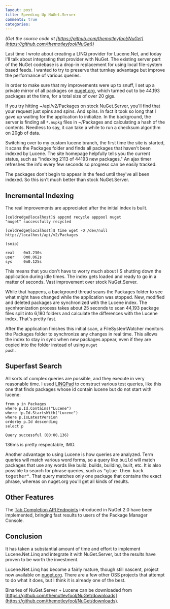 ```yaml
---
layout: post
title: Speeding Up NuGet.Server
comments: true
categories: 
---
```


_(Get the source code at [https://github.com/themotleyfool/NuGet](https://github.com/themotleyfool/NuGet))_

Last time I wrote about creating a LINQ provider for Lucene.Net, and today I'll talk about integrating that provider
with NuGet. The existing server part of the NuGet codebase is a drop-in replacement for using local file-system based
feeds. I wanted to try to preserve that turnkey advantage but improve the performance of various queries.

In order to make sure that my improvements were up to snuff, I set up a private mirror of all packages on [nuget.org](http://nuget.org/),
which turned out to be 44,193 packages at the time, for a total size of over 20 gigs.

If you try hitting ~/api/v2/Packages on stock NuGet.Server, you'll find that your request just spins and spins. And spins. In fact
it took so long that I gave up waiting for the application to initialize. In the background, the server is finding all <code>*.nupkg</code>
files in ~/Packages and calculating a hash of the contents. Needless to say, it can take a while to run a checksum algorithm on 20gb
of data.

Switching over to my custom lucene branch, the first time the site is started, it scans the Packages folder and finds all packages
that haven't been indexed by Lucene. The site homepage helpfully tells you the current status, such as "Indexing 2113 of 44193 new packages."
An ajax timer refreshes the info every few seconds so progress can be easily tracked.

The packages don't begin to appear in the feed until they've all been indexed. So this isn't much better than stock NuGet.Server.

## Incremental Indexing ##

The real improvements are appreciated after the initial index is built.

    [celdredge@localhost]$ appcmd recycle apppool nuget
	"nuget" successfully recycled
	
    [celdredge@localhost]$ time wget -O /dev/null http://localhost/api/v2/Packages
	
	(snip)
	
    real    0m3.230s
    user    0m0.062s
    sys     0m0.125s

This means that you don't have to worry much about IIS shutting down the application during idle times. The index gets loaded and ready to go
in a matter of seconds. Vast improvement over stock NuGet.Server.

While that happens, a background thread scans the Packages folder to see what might have changed while the application was stopped. New, modified
and deleted packages are synchronized with the Lucene index. The sycnhronization process takes about 25 seconds to scan 44,193 package files
split into 6,180 folders and calculate the differences with the Lucene index. That's pretty fast.

After the application finishes this initial scan, a FileSystemWatcher monitors the Packages folder to synchronize any changes in real time.
This allows the index to stay in sync when new packages appear, even if they are copied into the folder instead of using <code>nuget push</code>.

## Superfast Search ##

All sorts of complex queries are possible, and they execute in very reasonable time. I used [LINQPad](http://www.linqpad.net/) to
construct various test queries, like this one that finds packages whose id contain lucene but do not start with lucene:

    from p in Packages
    where p.Id.Contains("Lucene")
    where !p.Id.StartsWith("Lucene")
    where p.IsLatestVersion
    orderby p.Id descending
    select p
	
	Query successful (00:00.136)
	
136ms is pretty respectable, IMO.

Another advantage to using Lucene is how queries are analyzed. Term queries will match various word forms, so a query like <tt>build</tt> will
match packages that use any words like build, builds, building, built, etc. It is also possible to search for phrase queries, such as
<tt>"glue them back together"</tt>. That query matches only one package that contains the exact phrase, whereas on nuget.org you'll get
all kinds of results.

## Other Features ##

The [Tab Completion API Endpoints](https://github.com/NuGet/NuGetGallery/wiki/Tab-Completion-API-Endpoints) introduced in NuGet 2.0 have
been implemented, bringing fast results to users of the Package Manager Console.

## Conclusion ##

It has taken a substantial amount of time and effort to implement Lucene.Net.Linq and integrate it with NuGet.Server, but the results
have proven to be worth the investment.

Lucene.Net.Linq has become a fairly mature, though still nascent, project now available on [nuget.org](http://nuget.org/packages/Lucene.Net.Linq). There are a few other
OSS projects that attempt to do what it does, but I think it is already one of the best.

Binaries of NuGet.Server + Lucene can be downloaded from [https://github.com/themotleyfool/NuGet/downloads](https://github.com/themotleyfool/NuGet/downloads).
